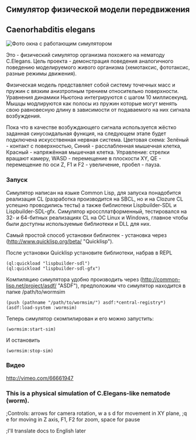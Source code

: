 
## Симулятор физической модели передвижения 
## Caenorhabditis elegans

![Фото окна с работающим симулятором](https://raw.github.com/crystalline/C-Elegans-simulator/master/img/img0.png)

Это - физический симулятор организма похожего на нематоду C.Elegans.
Цель проекта - демонстрация поведения аналогичного поведению моделируемого живого организма (хемотаксис, фототаксис, разные режимы движения).

Физическая модель представляет собой систему точечных масс и пружин с вязким анизтропным трением относительно поверхности. Уравнения динамики Ньютона интегрируются с шагом 10 миллисекунд.
Мышцы модлируются как полосы из пружин которые могут менять свою равновесную длину в зависимости от подаваемого на них сигнала возбуждения.

Пока что в качестве возбуждающего сигнала используется жёстко заданная синусоидальная функция, на следующем этапе будет подключена искусственная нервная система.
Цветовая схема: Зелёный - контакт с поверхностью, Синий - расслабленная мышечная клетка, Красный - напряжённая мышечная клетка.
Управление: стрелки вращают камеру, WASD - перемещение в плоскости XY, QE - перемещение по оси Z, F1 и F2 - увеличение, пробел - пауза.

### Запуск
Симулятор написан на языке Common Lisp, для запуска понадобится реализация CL (разработка производится на SBCL, но и на Clozure CL успешно проводились тесты) а также библиотеки Lispbuilder-SDL и Lispbuilder-SDL-gfx. Симулятор кроссплатформенный, тестировался на 32- и 64-битных реализациях CL на ОС Linux и Windows, главное чтобы были доступны используемые библиотеки и DLL для них.

Самый простой способ установки библиотек - установка через (http://www.quicklisp.org/beta/ "Quicklisp").

После установки Quicklisp установите библиотеки, набрав в REPL

    (ql:quickload "lispbuilder-sdl")
    (ql:quickload "lispbuilder-sdl-gfx")

Компиляцию симулятора удобно производить через (http://common-lisp.net/project/asdf/ "ASDF"), предположим что симулятор находится в папке /path/to/wormsim

    (push (pathname "/path/to/wormsim/") asdf:*central-registry*)
    (asdf:load-system :wormsim)

Теперь симулятор скомпилирован и его можно запустить:

	(wormsim:start-sim)

И остановить

	(wormsim:stop-sim)

### Видео
http://vimeo.com/66661947

### This is a physical simulation of C.Elegans-like nematode (worm).

;Controls: arrows for camera rotation, w a s d for movement in XY plane,
;q e for moving in Z axis, F1, F2 for zoom, space for pause

;I'll translate docs to English later
